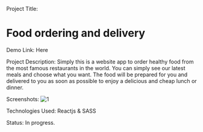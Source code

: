 Project Title:
# Food ordering and delivery

Demo Link:
Here

Project Description:
Simply this is a website app to order healthy food from the most famous restaurants in the world.
You can simply see our latest meals and choose what you want.
The food will be prepared for you and delivered to you as soon as possible to enjoy a delicious and cheap lunch or dinner.

Screenshots:
![1](https://user-images.githubusercontent.com/98362185/193806473-09cc8fc6-900c-4f4b-9385-86d732c7a31b.png)


Technologies Used:
Reactjs & SASS

Status: In progress.
